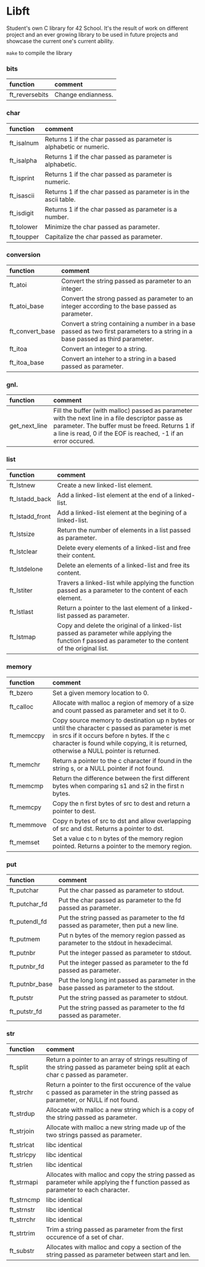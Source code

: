 # Libft
Student's own C library for 42 School. It's the result of work on different project and an ever growing library to be used in future projects and showcase the current one's current ability.

`make` to compile the library

### bits
|function		| 	comment |
|:--------------|:----------|
ft_reversebits	|Change endianness.

### char

|function		| 	comment |
|:--------------|:----------|
ft_isalnum		|Returns 1 if the char passed as parameter is alphabetic or numeric.
ft_isalpha		|Returns 1 if the char passed as parameter is alphabetic.
ft_isprint		|Returns 1 if the char passed as parameter is numeric.
ft_isascii		|Returns 1 if the char passed as parameter is in the ascii table.
ft_isdigit		|Returns 1 if the char passed as parameter is a number.
ft_tolower		|Minimize the char passed as parameter.
ft_toupper		|Capitalize the char passed as parameter.

### conversion
|function		| 	comment |
|:--------------|:----------|
ft_atoi			|Convert the string passed as parameter to an integer.
ft_atoi_base	|Convert the strong passed as parameter to an integer according to the base passed as parameter.
ft_convert_base	|Convert a string containing a number in a base passed as two first parameters to a string in a base passed as third parameter.
ft_itoa			|Convert an integer to a string.
ft_itoa_base	|Convert an inteher to a string in a based passed as parameter.

### gnl.
|function		| 	comment |
|:--------------|:----------|
get_next_line	|Fill the buffer (with malloc) passed as parameter with the next line in a file descriptor passe as parameter. The buffer must be freed. Returns 1 if a line is read, 0 if the EOF is reached, -1 if an error occured.

### list
|function		| 	comment |
|:--------------|:----------|
ft_lstnew		|Create a new linked-list element.
ft_lstadd_back	|Add a linked-list element at the end of a linked-list.
ft_lstadd_front	|Add a linked-list element at the begining of a linked-list.
ft_lstsize		|Return the number of elements in a list passed as parameter.
ft_lstclear		|Delete every elements of a linked-list and free their content.
ft_lstdelone	|Delete an elements of a linked-list and free its content.
ft_lstiter		|Travers a linked-list while applying the function passed as a parameter to the content of each element.
ft_lstlast		|Return a pointer to the last element of a linked-list passed as parameter.
ft_lstmap		|Copy and delete the original of a linked-list passed as parameter while applying the function f passed as parameter to the content of the original list.

### memory
|function		| 	comment |
|:--------------|:----------|
ft_bzero		|Set a given memory location to 0.
ft_calloc		|Allocate with malloc a region of memory of a size and count passed as parameter and set it to 0.
ft_memccpy		|Copy source memory to destination up n bytes or until the character c passed as parameter is met in srcs if it occurs before n bytes. If the c character is found while copying, it is returned, otherwise a NULL pointer is returned.
ft_memchr		|Return a pointer to the c character if found in the string s, or a NULL pointer if not found.
ft_memcmp		|Return the difference between the first different bytes when comparing s1 and s2 in the first n bytes.
ft_memcpy		|Copy the n first bytes of src to dest and return a pointer to dest.
ft_memmove		|Copy n bytes of src to dst and allow overlapping of src and dst. Returns a pointer to dst.
ft_memset		|Set a value c to n bytes of the memory region pointed. Returns a pointer to the memory region.

### put
|function		| 	comment |
|:--------------|:----------|
ft_putchar		|Put the char passed as parameter to stdout.
ft_putchar_fd	|Put the char passed as parameter to the fd passed as parameter.
ft_putendl_fd	|Put the string passed as parameter to the fd passed as parameter, then put a new line. 
ft_putmem		|Put n bytes of the memory region passed as parameter to the stdout in hexadecimal.
ft_putnbr		|Put the integer passed as parameter to stdout.
ft_putnbr_fd	|Put the integer passed as parameter to the fd passed as parameter.
ft_putnbr_base	|Put the long long int passed as parameter in the base passed as parameter to the stdout.
ft_putstr		|Put the string passed as parameter to stdout.
ft_putstr_fd	|Put the string passed as parameter to the fd passed as parameter.

### str
|function		| 	comment |
|:--------------|:----------|
ft_split		|Return a pointer to an array of strings resulting of the string passed as parameter being split at each char c passed as parameter.
ft_strchr		|Return a pointer to the first occurence of the value c passed as parameter in the string passed as parameter, or NULL if not found.
ft_strdup		|Allocate with malloc a new string which is a copy of the string passed as parameter.
ft_strjoin		|Allocate with malloc a new string made up of the two strings passed as parameter.
ft_strlcat		|libc identical
ft_strlcpy		|libc identical
ft_strlen		|libc identical
ft_strmapi		|Allocates with malloc and copy the string passed as parameter while applying the f function passed as parameter to each character.
ft_strncmp		|libc identical
ft_strnstr		|libc identical
ft_strrchr		|libc identical
ft_strtrim		|Trim a string passed as parameter from the first occurence of a set of char.
ft_substr		|Allocates with malloc and copy a section of the string passed as parameter between start and len.
